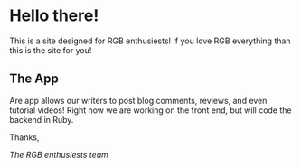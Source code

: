 # Hello there!
This is a site designed for RGB enthusiests!  If you love RGB everything than this is the site for you!

## The App
Are app allows our writers to post blog comments, reviews, and even tutorial videos!  Right now we are working on the front end, but will code the backend in Ruby.


Thanks,

_The RGB enthusiests team_
